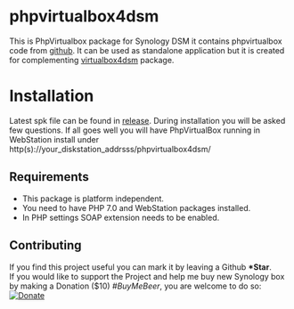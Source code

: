 # phpvirtualbox4dsm
This is PhpVirtualbox package for Synology DSM it contains phpvirtualbox code from [github](https://github.com/phpvirtualbox/phpvirtualbox). It can be used as standalone application but it is created for complementing [virtualbox4dsm](https://github.com/seba76/virtualbox4dsm/releases) package.

# Installation

Latest spk file can be found in [release](https://github.com/seba76/phpvirtualbox4dsm/releases). During installation you will be asked few questions. If all 
goes well you will have PhpVirtualBox running in WebStation install under http(s)://your_diskstation_addrsss/phpvirtualbox4dsm/

## Requirements
- This package is platform independent.
- You need to have PHP 7.0 and WebStation packages installed.
- In PHP settings SOAP extension needs to be enabled.

## Contributing

If you find this project useful you can mark it by leaving a Github **\*Star**.</br>
If you would like to support the Project and help me buy new Synology box by making a Donation ($10) *#BuyMeBeer*, you are welcome to do so:<br>
[![Donate](https://img.shields.io/badge/donate-PayPal-yellow.svg)](https://paypal.me/seba76/10)
